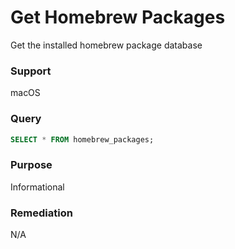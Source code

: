 # Get Homebrew Packages

Get the installed homebrew package database

### Support
macOS

### Query
```sql
SELECT * FROM homebrew_packages;
```
### Purpose
Informational

### Remediation
N/A